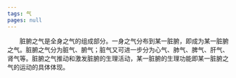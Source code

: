 ```yaml
---
tags: 气
pages: null
---
```

&emsp;&emsp;脏腑之气是全身之气的组成部分。一身之气分布到某一脏腑，即成为某一脏腑之气。脏腑之气分为脏气、腑气；脏气又可进一步分为心气、肺气、脾气、肝气、肾气等。脏腑之气推动和激发脏腑的生理活动，某一脏腑的生理功能即某一脏腑之气的运动的具体体现。